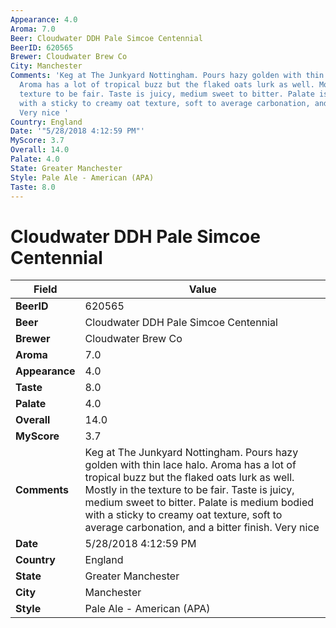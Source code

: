 ```yaml
---
Appearance: 4.0
Aroma: 7.0
Beer: Cloudwater DDH Pale Simcoe Centennial
BeerID: 620565
Brewer: Cloudwater Brew Co
City: Manchester
Comments: 'Keg at The Junkyard Nottingham. Pours hazy golden with thin lace halo.
  Aroma has a lot of tropical buzz but the flaked oats lurk as well. Mostly in the
  texture to be fair. Taste is juicy, medium sweet to bitter. Palate is medium bodied
  with a sticky to creamy oat texture, soft to average carbonation, and a bitter finish.
  Very nice '
Country: England
Date: '"5/28/2018 4:12:59 PM"'
MyScore: 3.7
Overall: 14.0
Palate: 4.0
State: Greater Manchester
Style: Pale Ale - American (APA)
Taste: 8.0
---
```


# Cloudwater DDH Pale Simcoe Centennial

| Field         | Value |
|---------------|-------|
| **BeerID** | 620565 |
| **Beer** | Cloudwater DDH Pale Simcoe Centennial |
| **Brewer** | Cloudwater Brew Co |
| **Aroma** | 7.0 |
| **Appearance** | 4.0 |
| **Taste** | 8.0 |
| **Palate** | 4.0 |
| **Overall** | 14.0 |
| **MyScore** | 3.7 |
| **Comments** | Keg at The Junkyard Nottingham. Pours hazy golden with thin lace halo. Aroma has a lot of tropical buzz but the flaked oats lurk as well. Mostly in the texture to be fair. Taste is juicy, medium sweet to bitter. Palate is medium bodied with a sticky to creamy oat texture, soft to average carbonation, and a bitter finish. Very nice  |
| **Date** | 5/28/2018 4:12:59 PM |
| **Country** | England |
| **State** | Greater Manchester |
| **City** | Manchester |
| **Style** | Pale Ale - American (APA) |
